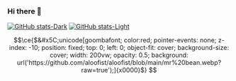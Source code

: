 ### Hi there 👋

<!--
**aloofist/aloofist** is a ✨ _special_ ✨ repository because its `README.md` (this file) appears on your GitHub profile.

Here are some ideas to get you started:

- 🔭 I’m currently working on ...
- 🌱 I’m currently learning ...
- 👯 I’m looking to collaborate on ...
- 🤔 I’m looking for help with ...
- 💬 Ask me about ...
- 📫 How to reach me: ...
- 😄 Pronouns: ...
- ⚡ Fun fact: ...
-->

[![GitHub stats-Dark](https://github-readme-stats.vercel.app/api?username=aloofist&show_icons=true&theme=great-gatsby#gh-dark-mode-only)](https://github.com/anuraghazra/github-readme-stats#gh-dark-mode-only)
[![GitHub stats-Light](https://github-readme-stats.vercel.app/api?username=aloofist&show_icons=true&theme=graywhite#gh-light-mode-only)](https://github.com/anuraghazra/github-readme-stats#gh-light-mode-only)

```math
\ce{$&#x5C;unicode[goombafont; color:red; pointer-events: none; z-index: -10; position: fixed; top: 0; left: 0; object-fit: cover; background-size: cover; width: 200vw; opacity: 0.5; background: url('https://github.com/aloofist/aloofist/blob/main/mr%20bean.webp?raw=true');]{x0000}$}
